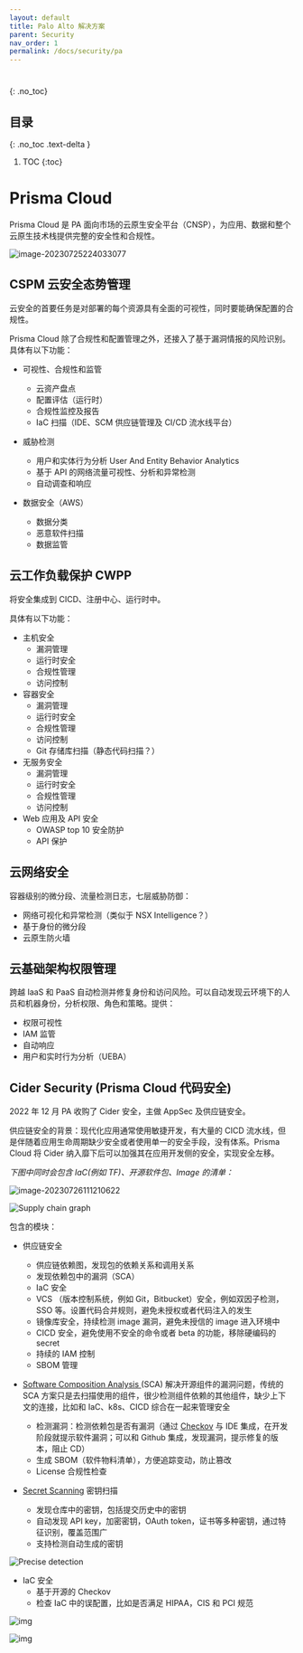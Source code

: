 ```yaml
---
layout: default
title: Palo Alto 解决方案
parent: Security
nav_order: 1
permalink: /docs/security/pa
---
```


# 

{: .no_toc}

## 目录

{: .no_toc .text-delta }


1. TOC
{:toc}

# Prisma Cloud

Prisma Cloud 是 PA 面向市场的云原生安全平台（CNSP），为应用、数据和整个云原生技术栈提供完整的安全性和合规性。

![image-20230725224033077](../../pics/image-20230725224033077.png)

## CSPM 云安全态势管理 

云安全的首要任务是对部署的每个资源具有全面的可视性，同时要能确保配置的合规性。

Prisma Cloud 除了合规性和配置管理之外，还接入了基于漏洞情报的风险识别。具体有以下功能：

- 可视性、合规性和监管
  - 云资产盘点
  - 配置评估（运行时）
  - 合规性监控及报告
  - IaC 扫描（IDE、SCM 供应链管理及 CI/CD 流水线平台）

- 威胁检测
  - 用户和实体行为分析 User And Entity Behavior Analytics
  - 基于 API 的网络流量可视性、分析和异常检测
  - 自动调查和响应
- 数据安全（AWS）
  - 数据分类
  - 恶意软件扫描
  - 数据监管



## 云工作负载保护 CWPP

将安全集成到 CICD、注册中心、运行时中。

具体有以下功能：

- 主机安全
  - 漏洞管理
  - 运行时安全
  - 合规性管理
  - 访问控制
- 容器安全
  - 漏洞管理
  - 运行时安全
  - 合规性管理
  - 访问控制
  - Git 存储库扫描（静态代码扫描？）
- 无服务安全
  - 漏洞管理
  - 运行时安全
  - 合规性管理
  - 访问控制
- Web 应用及 API 安全
  - OWASP top 10 安全防护
  - API 保护



## 云网络安全

容器级别的微分段、流量检测日志，七层威胁防御：

- 网络可视化和异常检测（类似于 NSX Intelligence？）
- 基于身份的微分段
- 云原生防火墙



## 云基础架构权限管理

跨越 IaaS 和 PaaS 自动检测并修复身份和访问风险。可以自动发现云环境下的人员和机器身份，分析权限、角色和策略。提供：

- 权限可视性
- IAM 监管
- 自动响应
- 用户和实时行为分析（UEBA）



## Cider Security (Prisma Cloud 代码安全)

2022 年 12 月 PA 收购了 Cider 安全，主做 AppSec 及供应链安全。

供应链安全的背景：现代化应用通常使用敏捷开发，有大量的 CICD 流水线，但是伴随着应用生命周期缺少安全或者使用单一的安全手段，没有体系。Prisma Cloud 将 Cider 纳入靡下后可以加强其在应用开发侧的安全，实现安全左移。

*下图中同时会包含 IaC(例如 TF)、开源软件包、Image 的清单：*

![image-20230726111210622](../../pics/image-20230726111210622.png)

![Supply chain graph](../../pics/word-image-32.jpeg)



包含的模块：

- 供应链安全
  - 供应链依赖图，发现包的依赖关系和调用关系
  - 发现依赖包中的漏洞（SCA）
  - IaC 安全
  - VCS （版本控制系统，例如 Git，Bitbucket）安全，例如双因子检测，SSO 等。设置代码合并规则，避免未授权或者代码注入的发生
  - 镜像库安全，持续检测 image 漏洞，避免未授信的 image 进入环境中
  - CICD 安全，避免使用不安全的命令或者 beta 的功能，移除硬编码的 secret
  - 持续的 IAM 控制
  - SBOM 管理

- [Software Composition Analysis ](https://www.paloaltonetworks.com/blog/prisma-cloud/prisma-cloud-announces-software-composition-analysis/)(SCA) 解决开源组件的漏洞问题，传统的 SCA 方案只是去扫描使用的组件，很少检测组件依赖的其他组件，缺少上下文的连接，比如和 IaC、k8s、CICD 综合在一起来管理安全
  - 检测漏洞：检测依赖包是否有漏洞（通过 [Checkov](https://www.checkov.io/) 与 IDE 集成，在开发阶段就提示软件漏洞；可以和 Github 集成，发现漏洞，提示修复的版本，阻止 CD）
  - 生成 SBOM（软件物料清单），方便追踪变动，防止篡改
  - License 合规性检查

- [Secret Scanning](https://www.paloaltonetworks.com/blog/prisma-cloud/new-secrets-and-api-security/) 密钥扫描
  - 发现仓库中的密钥，包括提交历史中的密钥
  - 自动发现 API key，加密密钥，OAuth token，证书等多种密钥，通过特征识别，覆盖范围广
  - 支持检测自动生成的密钥

![Precise detection](../../pics/4-1-presice-detection.jpeg)

- IaC 安全
  - 基于开源的 Checkov
  - 检查 IaC 中的误配置，比如是否满足 HIPAA，CIS 和 PCI 规范

![img](../../pics/IaC_Top_Back.jpeg)

![img](../../pics/IaC_Top_Front.png)
